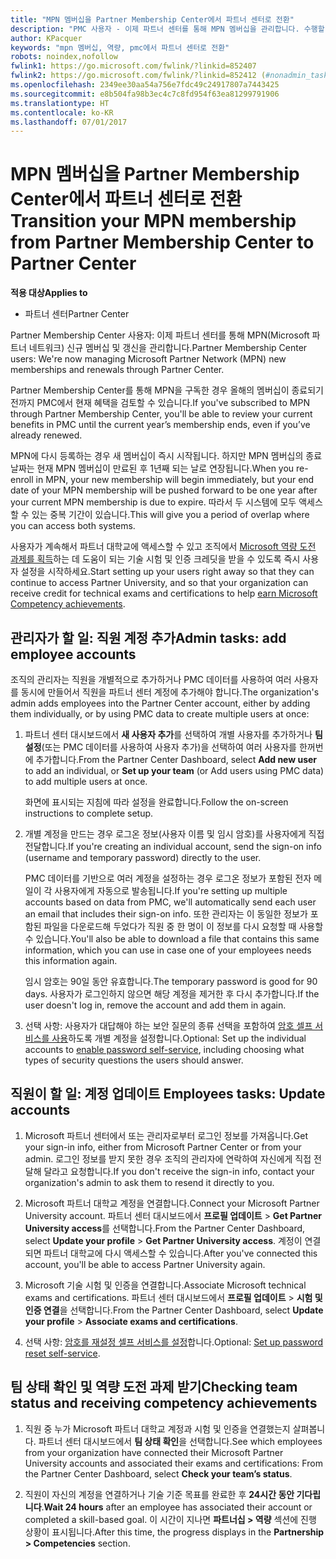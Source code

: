 ```yaml
---
title: "MPN 멤버십을 Partner Membership Center에서 파트너 센터로 전환"
description: "PMC 사용자 - 이제 파트너 센터를 통해 MPN 멤버십을 관리합니다. 수행할 작업은 다음과 같습니다."
author: KPacquer
keywords: "mpn 멤버십, 역량, pmc에서 파트너 센터로 전환"
robots: noindex,nofollow
fwlink1: https://go.microsoft.com/fwlink/?linkid=852407
fwlink2: https://go.microsoft.com/fwlink/?linkid=852412 (#nonadmin_tasks)
ms.openlocfilehash: 2349ee30aa54a756e7fdc49c24917807a7443425
ms.sourcegitcommit: e8b504fa98b3ec4c7c8fd954f63ea81299791906
ms.translationtype: HT
ms.contentlocale: ko-KR
ms.lasthandoff: 07/01/2017
---
```

# <a name="transition-your-mpn-membership-from-partner-membership-center-to-partner-center"></a><span data-ttu-id="95a74-105">MPN 멤버십을 Partner Membership Center에서 파트너 센터로 전환</span><span class="sxs-lookup"><span data-stu-id="95a74-105">Transition your MPN membership from Partner Membership Center to Partner Center</span></span>

**<span data-ttu-id="95a74-106">적용 대상</span><span class="sxs-lookup"><span data-stu-id="95a74-106">Applies to</span></span>**
-  <span data-ttu-id="95a74-107">파트너 센터</span><span class="sxs-lookup"><span data-stu-id="95a74-107">Partner Center</span></span>

<span data-ttu-id="95a74-108">Partner Membership Center 사용자: 이제 파트너 센터를 통해 MPN(Microsoft 파트너 네트워크) 신규 멤버십 및 갱신을 관리합니다.</span><span class="sxs-lookup"><span data-stu-id="95a74-108">Partner Membership Center users: We're now managing Microsoft Partner Network (MPN) new memberships and renewals through Partner Center.</span></span>  

<span data-ttu-id="95a74-109">Partner Membership Center를 통해 MPN을 구독한 경우 올해의 멤버십이 종료되기 전까지 PMC에서 현재 혜택을 검토할 수 있습니다.</span><span class="sxs-lookup"><span data-stu-id="95a74-109">If you've subscribed to MPN through Partner Membership Center, you'll be able to review your current benefits in PMC until the current year’s membership ends, even if you’ve already renewed.</span></span> 

<span data-ttu-id="95a74-110">MPN에 다시 등록하는 경우 새 멤버십이 즉시 시작됩니다. 하지만 MPN 멤버십의 종료 날짜는 현재 MPN 멤버십이 만료된 후 1년째 되는 날로 연장됩니다.</span><span class="sxs-lookup"><span data-stu-id="95a74-110">When you re-enroll in MPN, your new membership will begin immediately, but your end date of your MPN membership will be pushed forward to be one year after your current MPN membership is due to expire.</span></span> <span data-ttu-id="95a74-111">따라서 두 시스템에 모두 액세스할 수 있는 중복 기간이 있습니다.</span><span class="sxs-lookup"><span data-stu-id="95a74-111">This will give you a period of overlap where you can access both systems.</span></span>

<span data-ttu-id="95a74-112">사용자가 계속해서 파트너 대학교에 액세스할 수 있고 조직에서 [Microsoft 역량 도전 과제를 획득](competencies.md)하는 데 도움이 되는 기술 시험 및 인증 크레딧을 받을 수 있도록 즉시 사용자 설정을 시작하세요.</span><span class="sxs-lookup"><span data-stu-id="95a74-112">Start setting up your users right away so that they can continue to access Partner University, and so that your organization can receive credit for technical exams and certifications to help [earn Microsoft Competency achievements](competencies.md).</span></span> 

## <a name="admin-tasks-add-employee-accounts"></a><span data-ttu-id="95a74-113">관리자가 할 일: 직원 계정 추가</span><span class="sxs-lookup"><span data-stu-id="95a74-113">Admin tasks: add employee accounts</span></span>

<span data-ttu-id="95a74-114">조직의 관리자는 직원을 개별적으로 추가하거나 PMC 데이터를 사용하여 여러 사용자를 동시에 만들어서 직원을 파트너 센터 계정에 추가해야 합니다.</span><span class="sxs-lookup"><span data-stu-id="95a74-114">The organization's admin adds employees into the Partner Center account, either by adding them individually, or by using PMC data to create multiple users at once:</span></span>

1.  <span data-ttu-id="95a74-115">파트너 센터 대시보드에서 **새 사용자 추가**를 선택하여 개별 사용자를 추가하거나 **팀 설정**(또는 PMC 데이터를 사용하여 사용자 추가)을 선택하여 여러 사용자를 한꺼번에 추가합니다.</span><span class="sxs-lookup"><span data-stu-id="95a74-115">From the Partner Center Dashboard, select **Add new user** to add an individual, or **Set up your team** (or Add users using PMC data) to add multiple users at once.</span></span>
    
    <span data-ttu-id="95a74-116">화면에 표시되는 지침에 따라 설정을 완료합니다.</span><span class="sxs-lookup"><span data-stu-id="95a74-116">Follow the on-screen instructions to complete setup.</span></span>

2.  <span data-ttu-id="95a74-117">개별 계정을 만드는 경우 로그온 정보(사용자 이름 및 임시 암호)를 사용자에게 직접 전달합니다.</span><span class="sxs-lookup"><span data-stu-id="95a74-117">If you're creating an individual account, send the sign-on info (username and temporary password) directly to the user.</span></span>

    <span data-ttu-id="95a74-118">PMC 데이터를 기반으로 여러 계정을 설정하는 경우 로그온 정보가 포함된 전자 메일이 각 사용자에게 자동으로 발송됩니다.</span><span class="sxs-lookup"><span data-stu-id="95a74-118">If you're setting up multiple accounts based on data from PMC, we'll automatically send each user an email that includes their sign-on info.</span></span> <span data-ttu-id="95a74-119">또한 관리자는 이 동일한 정보가 포함된 파일을 다운로드해 두었다가 직원 중 한 명이 이 정보를 다시 요청할 때 사용할 수 있습니다.</span><span class="sxs-lookup"><span data-stu-id="95a74-119">You'll also be able to download a file that contains this same information, which you can use in case one of your employees needs this information again.</span></span>

    <span data-ttu-id="95a74-120">임시 암호는 90일 동안 유효합니다.</span><span class="sxs-lookup"><span data-stu-id="95a74-120">The temporary password is good for 90 days.</span></span> <span data-ttu-id="95a74-121">사용자가 로그인하지 않으면 해당 계정을 제거한 후 다시 추가합니다.</span><span class="sxs-lookup"><span data-stu-id="95a74-121">If the user doesn't log in, remove the account and add them in again.</span></span>

3.  <span data-ttu-id="95a74-122">선택 사항: 사용자가 대답해야 하는 보안 질문의 종류 선택을 포함하여 [암호 셀프 서비스를 사용](https://docs.microsoft.com/azure/active-directory/active-directory-passwords-getting-started)하도록 개별 계정을 설정합니다.</span><span class="sxs-lookup"><span data-stu-id="95a74-122">Optional: Set up the individual accounts to [enable password self-service](https://docs.microsoft.com/azure/active-directory/active-directory-passwords-getting-started), including choosing what types of security questions the users should answer.</span></span> 

## <span data-ttu-id="95a74-123"><a href="" id="nonadmin_tasks"></a> 직원이 할 일: 계정 업데이트</span><span class="sxs-lookup"><span data-stu-id="95a74-123"><a href="" id="nonadmin_tasks"></a> Employees tasks: Update accounts</span></span>

1.  <span data-ttu-id="95a74-124">Microsoft 파트너 센터에서 또는 관리자로부터 로그인 정보를 가져옵니다.</span><span class="sxs-lookup"><span data-stu-id="95a74-124">Get your sign-in info, either from Microsoft Partner Center or from your admin.</span></span> <span data-ttu-id="95a74-125">로그인 정보를 받지 못한 경우 조직의 관리자에 연락하여 자신에게 직접 전달해 달라고 요청합니다.</span><span class="sxs-lookup"><span data-stu-id="95a74-125">If you don't receive the sign-in info, contact your organization's admin to ask them to resend it directly to you.</span></span> 

2.  <span data-ttu-id="95a74-126">Microsoft 파트너 대학교 계정을 연결합니다.</span><span class="sxs-lookup"><span data-stu-id="95a74-126">Connect your Microsoft Partner University account.</span></span> <span data-ttu-id="95a74-127">파트너 센터 대시보드에서 **프로필 업데이트** > **Get Partner University access**를 선택합니다.</span><span class="sxs-lookup"><span data-stu-id="95a74-127">From the Partner Center Dashboard, select **Update your profile** > **Get Partner University access**.</span></span>  <span data-ttu-id="95a74-128">계정이 연결되면 파트너 대학교에 다시 액세스할 수 있습니다.</span><span class="sxs-lookup"><span data-stu-id="95a74-128">After you've connected this account, you'll be able to access Partner University again.</span></span>

3.  <span data-ttu-id="95a74-129">Microsoft 기술 시험 및 인증을 연결합니다.</span><span class="sxs-lookup"><span data-stu-id="95a74-129">Associate Microsoft technical exams and certifications.</span></span> <span data-ttu-id="95a74-130">파트너 센터 대시보드에서 **프로필 업데이트** > **시험 및 인증 연결**을 선택합니다.</span><span class="sxs-lookup"><span data-stu-id="95a74-130">From the Partner Center Dashboard, select **Update your profile** > **Associate exams and certifications**.</span></span> 

4.  <span data-ttu-id="95a74-131">선택 사항: [암호를 재설정 셀프 서비스를 설정](https://docs.microsoft.com/en-us/azure/active-directory/active-directory-passwords-update-your-own-password)합니다.</span><span class="sxs-lookup"><span data-stu-id="95a74-131">Optional: [Set up password reset self-service](https://docs.microsoft.com/en-us/azure/active-directory/active-directory-passwords-update-your-own-password).</span></span>

## <a name="checking-team-status-and-receiving-competency-achievements"></a><span data-ttu-id="95a74-132">팀 상태 확인 및 역량 도전 과제 받기</span><span class="sxs-lookup"><span data-stu-id="95a74-132">Checking team status and receiving competency achievements</span></span>

1.  <span data-ttu-id="95a74-133">직원 중 누가 Microsoft 파트너 대학교 계정과 시험 및 인증을 연결했는지 살펴봅니다. 파트너 센터 대시보드에서 **팀 상태 확인**을 선택합니다.</span><span class="sxs-lookup"><span data-stu-id="95a74-133">See which employees from your organization have connected their Microsoft Partner University accounts and associated their exams and certifications: From the Partner Center Dashboard, select **Check your team’s status**.</span></span>

2.  <span data-ttu-id="95a74-134">직원이 자신의 계정을 연결하거나 기술 기준 목표를 완료한 후 **24시간 동안 기다립니다**.</span><span class="sxs-lookup"><span data-stu-id="95a74-134">**Wait 24 hours** after an employee has associated their account or completed a skill-based goal.</span></span> <span data-ttu-id="95a74-135">이 시간이 지나면 **파트너십 > 역량** 섹션에 진행 상황이 표시됩니다.</span><span class="sxs-lookup"><span data-stu-id="95a74-135">After this time, the progress displays in the  **Partnership > Competencies** section.</span></span>
